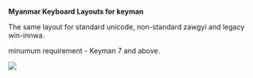 __Myanmar Keyboard Layouts for keyman__

The same layout for standard unicode, non-standard zawgyi and legacy  win-innwa.

minumum requirement - Keyman 7 and above.

![](https://github.com/pndaza/keyman-layout-for-myanmar/raw/master/keyboard_layout.jpg)
